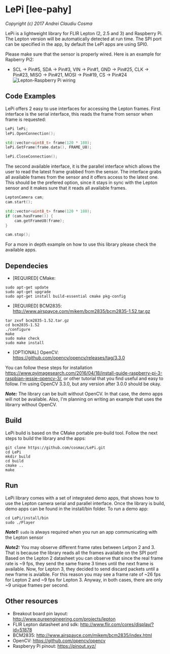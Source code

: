 # LePi [lee-pahy]
*Copyright (c) 2017 Andrei Claudiu Cosma*

LePi is a lightweight library for FLIR Lepton (2, 2.5 and 3) and Raspberry Pi. The Lepton version will be automatically detected at run time. The SPI port can be specified in the app, by default the LePi apps are using SPI0. 

Please make sure that the sensor is properly wired. Here is an example for Rapberry Pi2:
- SCL -> Pin#5, SDA -> Pin#3, VIN -> Pin#1, GND -> Pin#25, CLK -> Pin#23, MISO -> Pin#21, MOSI -> Pin#19, CS -> Pin#24
![Lepton-Raspberry Pi wiring](https://github.com/cosmac/LePi/blob/feature/doc/resources/lepton-raspberryPi%20wiring.png)

## Code Examples
LePi offers 2 easy to use interfaces for accessing the Lepton frames. First interface is the serial interface, this reads the frame from sensor when frame is requested:
```C++
LePi lePi;
lePi.OpenConnection();

std::vector<uint8_t> frame(120 * 180);
lePi.GetFrame(frame.data(), FRAME_U8);

lePi.CloseConnection();
```
The second available interface, it is the parallel interface which allows the user to read the latest frame grabbed from the sensor. The interface grabs all available frames from the sensor and it offers access to the latest one. This should be the prefered option, since it stays in sync with the Lepton sensor and it makes sure that it reads all available frames.
```C++
LeptonCamera cam;
cam.start();

std::vector<uint8_t> frame(120 * 180);
if (cam.hasFrame()) {
    cam.getFrameU8(frame);
}

cam.stop();
```

For a more in depth example on how to use this library please check the available apps.


## Dependecies
- [REQUIRED] CMake:
```
sudo apt-get update
sudo apt-get upgrade
sudo apt-get install build-essential cmake pkg-config
```
- [REQUIRED] BCM2835: http://www.airspayce.com/mikem/bcm2835/bcm2835-1.52.tar.gz
```
tar zxvf bcm2835-1.52.tar.gz
cd bcm2835-1.52
./configure
make
sudo make check
sudo make install
```
- [OPTIONAL] OpenCV: https://github.com/opencv/opencv/releases/tag/3.3.0

You can follow these steps for installation https://www.pyimagesearch.com/2016/04/18/install-guide-raspberry-pi-3-raspbian-jessie-opencv-3/, or other tutorial that you find useful and easy to follow. I'm using OpenCV 3.3.0, but any version after 3.0.0 should be okay.

**_Note:_** The library can be built without OpenCV. In that case, the demo apps will not be available. Also, I'm planning on writing an example that uses the librarry without OpenCV.

## Build
LePi build is based on the CMake portable pre-build tool. Follow the next steps to build the library and the apps:
```
git clone https://github.com/cosmac/LePi.git
cd LePi
mkdir build
cd build
cmake ..
make
```

## Run
LePi library comes with a set of integrated demo apps, that shows how to use the Lepton camera serial and parallel interface.
Once the library is build, demo apps can be found in the install/bin folder. To run a demo app:
```
cd LePi/install/bin
sudo ./Player
```
**_Note1:_** `sudo` is always required when you run an app communicating with the Lepton sensor

**_Note2:_** You may observe different frame rates between Letpon 2 and 3. That is because the library reads all the frames available on the SPI port! Based on the Lepton 2 datasheet you can observe that since the real frame rate is  ~9 fps, they send the same frame 3 times until the next frame is available. Now, for Lepton 3, they decided to send discard packets until a new frame is avialble. For this reason you may see a frame rate of ~26 fps for Lepton 2 and ~9 fps for Lepton 3. Anyway, in both cases, there are only ~9 unique frames per second.

## Other resources
- Breakout board pin layout: http://www.pureengineering.com/projects/lepton
- FLIR Lepton datasheet and sdk: http://www.flir.com/cores/display/?id=51878
- BCM2835: http://www.airspayce.com/mikem/bcm2835/index.html
- OpenCV: https://github.com/opencv/opencv
- Raspberyy Pi pinout: https://pinout.xyz/

